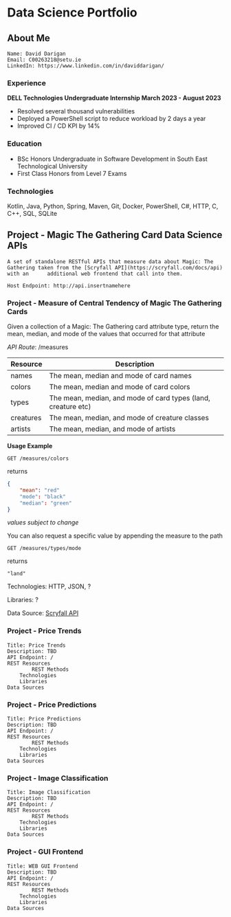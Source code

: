 # Data Science Portfolio

## About Me

	Name: David Darigan
 	Email: C00263218@setu.ie
	LinkedIn: https://www.linkedin.com/in/daviddarigan/

### Experience

__DELL Technologies Undergraduate Internship March 2023 - August 2023__
- Resolved several thousand vulnerabilities
- Deployed a PowerShell script to reduce workload by 2 days a year
- Improved CI / CD KPI by 14%

### Education

* BSc Honors Undergraduate in Software Development in South East Technological University
* First Class Honors from Level 7 Exams

### Technologies

Kotlin, Java, Python, Spring, Maven, Git, Docker, PowerShell, C#, HTTP, C, C++, SQL, SQLite

## Project - Magic The Gathering Card Data Science APIs

	A set of standalone RESTful APIs that measure data about Magic: The Gathering taken from the [Scryfall API](https://scryfall.com/docs/api) with an 		additional web frontend that call into them.
 	
  	Host Endpoint: http://api.insertnamehere

### Project - Measure of Central Tendency of Magic The Gathering Cards

Given a collection of a Magic: The Gathering card attribute type, return the mean, median, and mode of the values that occurred for that attribute

*API Route*: /measures 

| Resource 	| Description								|
|---------------|-----------------------------------------------------------------------|
| names    	| The mean, median and mode of card names				|
| colors   	| The mean, median and mode of card colors				|
| types    	| The mean, median, and mode of card types (land, creature etc)		|
| creatures	| The mean, median, and mode of creature classes			|
| artists	| The mean, median, and mode of artists					|

__Usage Example__

```http
GET /measures/colors
```

returns

```json
{
    "mean": "red"
    "mode": "black"
    "median": "green"
}
```
_values subject to change_

You can also request a specific value by appending the measure to the path

```http
GET /measures/types/mode
```

returns

```
"land"
```

Technologies: HTTP, JSON, ?

Libraries: ?

Data Source: [Scryfall API](https://api.scryfall.com)


### Project - Price Trends

	Title: Price Trends
 	Description: TBD
  	API Endpoint: /
   	REST Resources
    		REST Methods
      	Technologies
       	Libraries
	Data Sources

### Project - Price Predictions

	Title: Price Predictions
 	Description: TBD
  	API Endpoint: /
   	REST Resources
    		REST Methods
      	Technologies
       	Libraries
	Data Sources

### Project - Image Classification

	Title: Image Classification
 	Description: TBD
  	API Endpoint: /
   	REST Resources
    		REST Methods
      	Technologies
       	Libraries
	Data Sources

### Project - GUI Frontend

	Title: WEB GUI Frontend
 	Description: TBD
  	API Endpoint: /
   	REST Resources
    		REST Methods
      	Technologies
       	Libraries
	Data Sources

